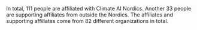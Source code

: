 In total, 111 people are affiliated with Climate AI Nordics. Another 33 people are supporting affiliates from outside the Nordics. The affiliates and supporting affiliates come from 82 different organizations in total.
